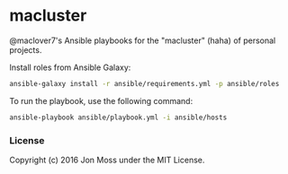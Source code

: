 # macluster

@maclover7's Ansible playbooks for the "macluster" (haha) of personal
projects.

Install roles from Ansible Galaxy:

```bash
ansible-galaxy install -r ansible/requirements.yml -p ansible/roles
```

To run the playbook, use the following command:

```bash
ansible-playbook ansible/playbook.yml -i ansible/hosts
```

### License

Copyright (c) 2016 Jon Moss under the MIT License.
